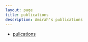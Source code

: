 ```yaml
---
layout: page
title: publications
description: Amirah's publications
---
```


<div class="navbar">
    <div class="navbar-inner">
        <ul class="nav">
            <li><a href="http://sbp-brims.org/2018/proceedings/papers/latebreaking_papers/LB_16.pdf">pulications</a></li>
        </ul>
    </div>
</div>



